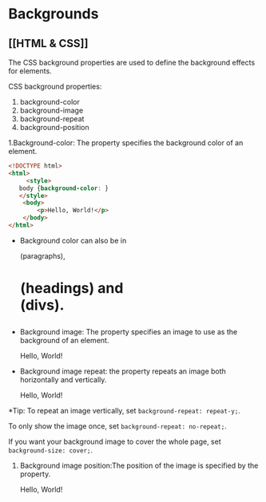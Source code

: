 # Backgrounds
[[HTML & CSS]]
---

The CSS background properties are used to define the background effects for elements.

CSS background properties:

1.  background-color
2.  background-image
3.  background-repeat
4.  background-position

1.Background-color: The <background-color> property specifies the background color of an element.

```html
<!DOCTYPE html>
<html>
     <style>
   body {background-color: }
   </style>
    <body>
        <p>Hello, World!</p>
    </body>
</html>
```

-   Background color can also be in <p>(paragraphs), <h1>(headings) and <div>(divs).
    
-   Background image: The <background-image> property specifies an image to use as the background of an element.
    
    <!DOCTYPE html>
    
    Hello, World!
    
-   Background image repeat: the <background-image> property repeats an image both horizontally and vertically.
    
    <!DOCTYPE html>
    
    Hello, World!
    

*Tip: To repeat an image vertically, set `background-repeat: repeat-y;`.

To only show the image once, set `background-repeat: no-repeat;`.

If you want your background image to cover the whole page, set `background-size: cover;`.

1.  Background image position:The position of the image is specified by the <background-position> property.
    
    <!DOCTYPE html>
    
    Hello, World!